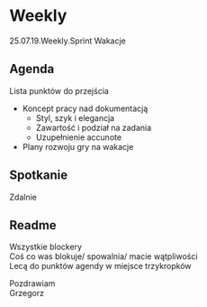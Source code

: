 # Weekly 
   25.07.19.Weekly.Sprint Wakacje  
## Agenda  
   Lista punktów do przejścia  
* Koncept pracy nad dokumentacją
  * Styl, szyk i elegancja
  * Zawartość i podział na zadania
  * Uzupełnienie accunote
* Plany rozwoju gry na wakacje
## Spotkanie   
   Zdalnie 
## Readme   
Wszystkie blockery   
Coś co was blokuje/ spowalnia/ macie wątpliwości   
Lecą do punktów agendy w miejsce trzykropków   

   Pozdrawiam  
   Grzegorz
